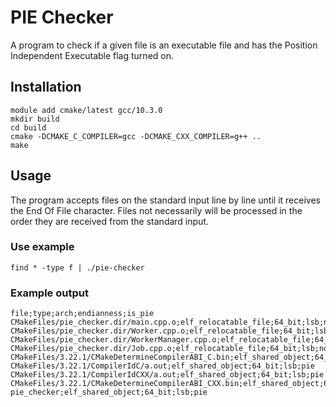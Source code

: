 # PIE Checker

A program to check if a given file is an executable file and has the Position Independent Executable flag turned on.

## Installation

    module add cmake/latest gcc/10.3.0
    mkdir build
    cd build
    cmake -DCMAKE_C_COMPILER=gcc -DCMAKE_CXX_COMPILER=g++ ..
    make

## Usage

The program accepts files on the standard input line by line until it receives the End Of File character. Files not necessarily
will be processed in the order they are received from the standard input.

### Use example

    find * -type f | ./pie-checker

### Example output

    file;type;arch;endianness;is_pie
    CMakeFiles/pie_checker.dir/main.cpp.o;elf_relocatable_file;64_bit;lsb;not_pie
    CMakeFiles/pie_checker.dir/Worker.cpp.o;elf_relocatable_file;64_bit;lsb;not_pie
    CMakeFiles/pie_checker.dir/WorkerManager.cpp.o;elf_relocatable_file;64_bit;lsb;not_pie
    CMakeFiles/pie_checker.dir/Job.cpp.o;elf_relocatable_file;64_bit;lsb;not_pie
    CMakeFiles/3.22.1/CMakeDetermineCompilerABI_C.bin;elf_shared_object;64_bit;lsb;pie
    CMakeFiles/3.22.1/CompilerIdC/a.out;elf_shared_object;64_bit;lsb;pie
    CMakeFiles/3.22.1/CompilerIdCXX/a.out;elf_shared_object;64_bit;lsb;pie
    CMakeFiles/3.22.1/CMakeDetermineCompilerABI_CXX.bin;elf_shared_object;64_bit;lsb;pie
    pie_checker;elf_shared_object;64_bit;lsb;pie
    
    
